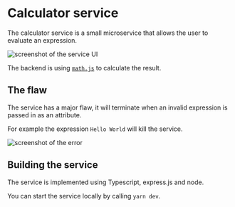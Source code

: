 # Calculator service

The calculator service is a small microservice that allows the user to evaluate an expression.

![screenshot of the service UI](https://i.imgur.com/ImsxZRa.png)

The backend is using [`math.js`](https://mathjs.org/) to calculate the result.

## The flaw

The service has a major flaw, it will terminate when an invalid expression is passed in as an attribute.

For example the expression `Hello World` will kill the service.

![screenshot of the error](https://i.imgur.com/6kEc9Jd.png)

## Building the service

The service is implemented using Typescript, express.js and node.

You can start the service locally by calling `yarn dev`.
